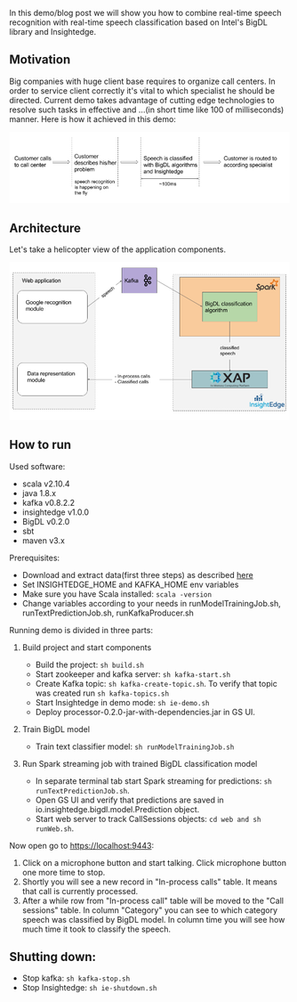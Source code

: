 In this demo/blog post we will show you how to combine real-time speech recognition with real-time speech classification based on Intel's BigDL library and Insightedge.

## Motivation
Big companies with huge client base requires to organize call centers. In order to service client correctly it's vital to which specialist he should be directed. Current demo takes advantage of cutting edge technologies to resolve such tasks in effective and ...(in short time like 100 of milliseconds) manner.
Here is how it achieved in this demo:

![Genral flow](flow.png)


## Architecture
Let's take a helicopter view of the application components.

![Genral flow](architecture.png)


## How to run

Used software:
* scala v2.10.4
* java 1.8.x
* kafka v0.8.2.2
* insightedge v1.0.0
* BigDL v0.2.0
* sbt
* maven v3.x

Prerequisites:
* Download and extract data(first three steps) as described [here](https://github.com/intel-analytics/BigDL/tree/master/spark/dl/src/main/scala/com/intel/analytics/bigdl/example/textclassification)
* Set INSIGHTEDGE_HOME and KAFKA_HOME env variables
* Make sure you have Scala installed: ```scala -version```
* Change variables according to your needs in runModelTrainingJob.sh, runTextPredictionJob.sh, runKafkaProducer.sh

Running demo is divided in three parts:

1. Build project and start components
    * Build the project: ```sh build.sh```
    * Start zookeeper and kafka server: ```sh kafka-start.sh```
    * Create Kafka topic: ```sh kafka-create-topic.sh```. To verify that topic was created run ```sh kafka-topics.sh```
    * Start Insightedge in demo mode: ```sh ie-demo.sh```
    * Deploy processor-0.2.0-jar-with-dependencies.jar in GS UI.

2. Train BigDL model
    * Train text classifier model: ```sh runModelTrainingJob.sh```

3. Run Spark streaming job with trained BigDL classification model
    * In separate terminal tab start Spark streaming for predictions: ```sh runTextPredictionJob.sh```.
    * Open GS UI and verify that predictions are saved in io.insightedge.bigdl.model.Prediction object.
    * Start web server to track CallSessions objects: ```cd web and sh runWeb.sh```.

Now open go to [https://localhost:9443](https://localhost:9443):

1. Click on a microphone button and start talking. Click microphone button one more time to stop.
2. Shortly you will see a new record in "In-process calls" table. It means that call is currently processed.
3. After a while row from "In-process call" table will be moved to the "Call sessions" table. In column "Category" you can see to which category speech was classified by BigDL model. In column time you will see how much time it took to classify the speech. 

## Shutting down:
* Stop kafka: ```sh kafka-stop.sh```
* Stop Insightedge: ```sh ie-shutdown.sh```
